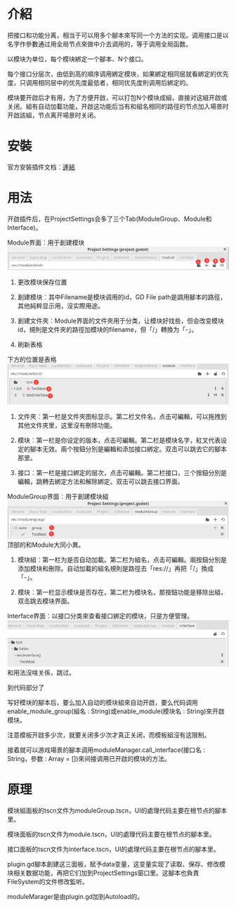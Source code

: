 ﻿# 介紹
把接口和功能分离，相当于可以用多个腳本來写同一个方法的实现。调用接口是以名字作參數通过用全局节点來做中介去调用的，等于调用全局函数。

以模块为单位，每个模块綁定一个腳本、N个接口。

每个接口分层次，由低到高的順序调用綁定模块，如果綁定相同层就看綁定的优先度，只调用相同层中的优先度最低者，相同优先度則调用后綁定的。

模块要开啟后才有用，为了方便开啟，可以打包N个模块成組，直接对这組开啟或关闭。組有自动加載功能，开啟这功能后当有和組名相同的路徑的节点加入場景时开啟該組，节点离开場景时关闭。

# 安裝
官方安裝插件文档︰[連結](https://docs.godotengine.org/en/stable/tutorials/plugins/editor/installing_plugins.html)

# 用法
开啟插件后，在ProjectSettings会多了三个Tab(ModuleGroup、Module和Interface)。

Module界面︰用于創建模块
![](screenshot/modulePanel1.png)

1. 更改模块保存位置

2. 創建模块︰其中Filename是模块调用的id，GD File path是調用腳本的路徑，其他純粹显示用，沒实際用途。

3. 創建文件夾︰Module界面的文件夾用于分类，让模块好找些，但会改变模块id，規則是文件夾的路徑加模块的filename，但「/」轉換为「-」。

4. 刷新表格

下方的位置是表格
![](screenshot/modulePanel2.png)

1. 文件夾︰第一栏是文件夾图标显示。第二栏文件名，点击可編輯，可以拖拽到其他文件夾里，这里沒有刪除功能。

2. 模块︰第一栏是你设定的版本，点击可編輯。第二栏是模块名字，紅叉代表设定的腳本无效。兩个按鈕分別是編輯和添加接口綁定。双击可以跳去它的腳本那里。

3. 接口︰第一栏是接口綁定的层次，点击可編輯。第二栏接口，三个按鈕分別是編輯，跳轉去綁定方法和解除綁定。双击可以跳去接口界面。

ModuleGroup界面︰用于創建模块組
![](screenshot/moduleGroupPanel.png)
顶部的和Module大同小異。

1. 模块組︰第一栏为是否自动加載。第二栏为組名，点击可編輯。兩按鈕分別是添加模块和刪除。自动加載的組名規則是路徑去「res://」再把「/」換成「-」。

2. 模块︰第一栏显示模块是否存在，第二栏为模块名，那按鈕功能是移除出組，双击跳去模块界面。

Interface界面︰以接口分类來查看接口綁定的模块，只是方便管理。
![](screenshot/interfacePanel.png)
和用法沒啥关係，跳过。

到代码部分了

写好模块的腳本后，要么加入自动的模块組來自动开啟，要么代码调用enable_module_group(組名 : String)或enable_module(模块名 : String)來开啟模块。

注意模板开啟多少次，就要关闭多少次才真正关闭，而模板組沒有这限制。

接着就可以游戏場景的腳本调用moduleManager.call_interface(接口名 : String，參数 : Array = [])來间接调用已开啟的模块的方法。

# 原理
模块組面板的tscn文件为moduleGroup.tscn，UI的處理代码主要在根节点的腳本里。

模块面板的tscn文件为module.tscn，UI的處理代码主要在根节点的腳本里。

接口面板的tscn文件为interface.tscn，UI的處理代码主要在根节点的腳本里。

plugin.gd腳本創建这三面板，賦予data变量，这变量实现了读取、保存、修改模块相关数据功能，再把它们加到ProjectSettings窗口里。这腳本也負責FileSystem的文件修改監听。

moduleMarager是由plugin.gd加到Autoload的。